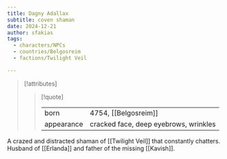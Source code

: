 ```yaml
---
title: Dagny Adallax
subtitle: coven shaman
date: 2024-12-21
author: sfakias
tags:
  - characters/NPCs
  - countries/Belgosreim
  - factions/Twilight Veil

---
```

> [!attributes]
> 
> > [!quote]
> >
> > | | |
> > | --- | --- |
> > | born | 4754, [[Belgosreim]] |
> > | appearance | cracked face, deep eyebrows, wrinkles |

A crazed and distracted shaman of [[Twilight Veil]] that constantly chatters. Husband of [[Erlanda]] and father of the missing [[Kavish]].
